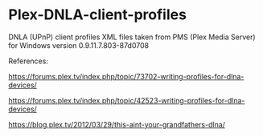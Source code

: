 # Plex-DNLA-client-profiles
DNLA (UPnP) client profiles XML files taken from PMS (Plex Media Server) for Windows version 0.9.11.7.803-87d0708

References:

https://forums.plex.tv/index.php/topic/73702-writing-profiles-for-dlna-devices/

https://forums.plex.tv/index.php/topic/42523-writing-profiles-for-dlna-devices/

https://blog.plex.tv/2012/03/29/this-aint-your-grandfathers-dlna/
